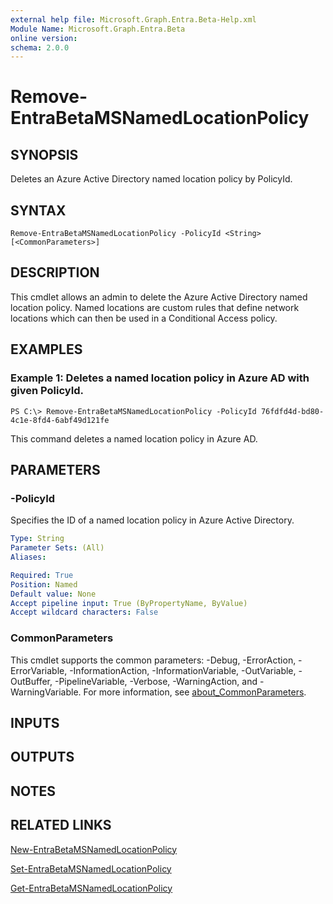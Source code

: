 ```yaml
---
external help file: Microsoft.Graph.Entra.Beta-Help.xml
Module Name: Microsoft.Graph.Entra.Beta
online version:
schema: 2.0.0
---
```


# Remove-EntraBetaMSNamedLocationPolicy

## SYNOPSIS
Deletes an Azure Active Directory named location policy by PolicyId.

## SYNTAX

```
Remove-EntraBetaMSNamedLocationPolicy -PolicyId <String> [<CommonParameters>]
```

## DESCRIPTION
This cmdlet allows an admin to delete the Azure Active Directory named location policy.
Named locations are custom rules that define network locations which can then be used in a Conditional Access policy.

## EXAMPLES

### Example 1: Deletes a named location policy in Azure AD with given PolicyId.
```
PS C:\> Remove-EntraBetaMSNamedLocationPolicy -PolicyId 76fdfd4d-bd80-4c1e-8fd4-6abf49d121fe
```

This command deletes a named location policy in Azure AD.

## PARAMETERS

### -PolicyId
Specifies the ID of a named location policy in Azure Active Directory.

```yaml
Type: String
Parameter Sets: (All)
Aliases:

Required: True
Position: Named
Default value: None
Accept pipeline input: True (ByPropertyName, ByValue)
Accept wildcard characters: False
```

### CommonParameters
This cmdlet supports the common parameters: -Debug, -ErrorAction, -ErrorVariable, -InformationAction, -InformationVariable, -OutVariable, -OutBuffer, -PipelineVariable, -Verbose, -WarningAction, and -WarningVariable. For more information, see [about_CommonParameters](http://go.microsoft.com/fwlink/?LinkID=113216).

## INPUTS

## OUTPUTS

## NOTES
## RELATED LINKS

[New-EntraBetaMSNamedLocationPolicy]()

[Set-EntraBetaMSNamedLocationPolicy]()

[Get-EntraBetaMSNamedLocationPolicy]()

